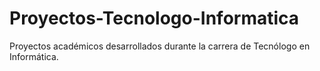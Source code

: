 # Proyectos-Tecnologo-Informatica
Proyectos académicos desarrollados durante la carrera de Tecnólogo en Informática.
